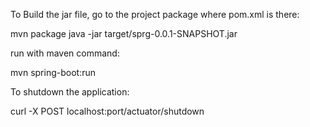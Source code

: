 To Build the jar file, go to the project package where pom.xml is there:

mvn package
java -jar target/sprg-0.0.1-SNAPSHOT.jar

run with maven command:

mvn spring-boot:run

To shutdown the application:

curl -X POST localhost:port/actuator/shutdown